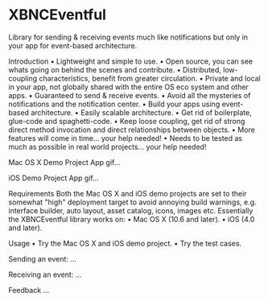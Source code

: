 XBNCEventful
============

Library for sending &amp; receiving events much like notifications but only in your app for event-based architecture.


Introduction
• Lightweight and simple to use.
• Open source, you can see whats going on behind the scenes and contribute.
• Distributed, low-coupling characteristics, benefit from greater circulation.
• Private and local in your app, not globally shared with the entire OS eco system and other apps.
• Guaranteed to send & receive events.
• Avoid all the mysteries of notifications and the notification center.
• Build your apps using event-based architecture.
• Easily scalable architecture.
• Get rid of boilerplate, glue-code and spaghetti-code.
• Keep loose coupling, get rid of strong direct method invocation and direct relationships between objects.
• More features will come in time… your help needed!
• Needs to be tested as much as possible in real world projects… your help needed!

Mac OS X Demo Project App
gif…

iOS Demo Project App
gif…

Requirements
Both the Mac OS X and iOS demo projects are set to their somewhat "high" deployment target to avoid annoying build warnings, e.g. interface builder, auto layout, asset catalog, icons, images etc.
Essentially the XBNCEventful library works on:
• Mac OS X (10.6 and later).
• iOS (4.0 and later).

Usage
• Try the Mac OS X and iOS demo project.
• Try the test cases.

Sending an event:
…

Receiving an event:
…

Feedback
…

